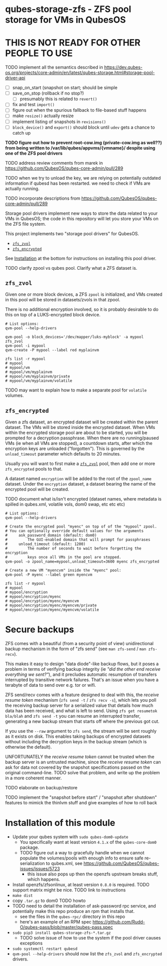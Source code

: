 # qubes-storage-zfs - ZFS pool storage for VMs in QubesOS

# THIS IS NOT READY FOR OTHER PEOPLE TO USE

TODO implement all the semantics described in https://dev.qubes-os.org/projects/core-admin/en/latest/qubes-storage.html#storage-pool-driver-api
- [ ] snap_on_start (snapshot on start; should be simple
- [ ] save_on_stop (rollback if no stop?)
  - [ ] presumably this is related to `revert()`
- [ ] fix and test `import()`
- [ ] figure out when the spurious fallback to file-based stuff happens
- [ ] make `resize()` actually resize
- [ ] implement listing of snapshots in `revisions()`
- [ ] `block_device()` and `export()` should block until `udev` gets a chance to catch up

**TODO figure out how to prevent root-cow.img (private-cow.img as well??) from being written to /var/lib/qubes/appvms/{vmname}/ despite using one of the ZFS pool drivers**

TODO address review comments from marek in https://github.com/QubesOS/qubes-core-admin/pull/289

TODO when we try to unload the key, we are relying on potentially outdated information if qubesd has been restarted. we need to check if VMs are actually running.

TODO incorporate descriptions from https://github.com/QubesOS/qubes-core-admin/pull/289

Storage pool drivers implement new ways to store the data related to your VMs in QubesOS; the code in this repository will let you store your VMs on the ZFS file system.

This project implements two "storage pool drivers" for QubesOS.
- [`zfs_zvol`](#zfs_zvol)
- [`zfs_encrypted`](#zfs_encrypted)

See [Installation](#Installation) at the bottom for instructions on installing this pool driver.

TODO clarify zpool vs qubes pool. Clarify what a ZFS dataset is.

## `zfs_zvol`
Given one or more block devices, a ZFS `zpool` is initialized, and VMs created in this pool will be stored in datasets/zvols in that zpool.

There is no additional encryption involved, so it is probably desirable to do this on top of a LUKS-encrypted block device.

```shell
# List options:
qvm-pool --help-drivers

qvm-pool -o block_devices='/dev/mapper/luks-myblock' -a mypool zfs_zvol
qvm-pool -i mypool
qvm-create -P mypool --label red myplainvm

zfs list -r mypool
# mypool
# mypool/vm
# mypool/vm/myplainvm
# mypool/vm/myplainvm/private
# mypool/vm/myplainvm/volatile
```

TODO may want to explain how to make a separate pool for `volatile` volumes.

## `zfs_encrypted`
Given a zfs dataset, an encrypted dataset will be created within the parent dataset. The VMs will be stored inside the encrypted dataset. When VMs within the encrypted storage pool are about to be started, you will be prompted for a decryption passphrase. When there are no running/paused VMs (ie when all VMs are stopped), a countdown starts, after which the encryption keys are unloaded ("forgotten"). This is governed by the `unload_timeout` parameter which defaults to 20 minutes.

Usually you will want to first make a [`zfs_zvol`](#zfs_zvol) pool, then add one or more `zfs_encrypted` pools to that.

A dataset named `encryption` will be added to the root of the `zpool_name` dataset. Under the `encryption` dataset, a dataset bearing the name of the encrypted pool will be created.

TODO document what is/isn't encrypted (dataset names, where metadata is spilled in qubes.xml, volatile vols, dom0 swap, etc etc etc)

```shell
# List options:
qvm-pool --help-drivers

# Create the encrypted pool "myenc" on top of of the "mypool" zpool.
# You can optionally override default values for the arguments
#     ask_password_domain (default: dom0)
#         The GUI-enabled domain that will prompt for passphrases
#     unload_timeout (default: 1200)
#         The number of seconds to wait before forgetting the encryption
#         keys once all VMs in the pool are stopped.
qvm-pool -o zpool_name=mypool,unload_timeout=3600 myenc zfs_encrypted

# Create a new VM "myencvm" inside the "myenc" pool:
qvm-pool -P myenc --label green myencvm

zfs list -r mypool
# mypool
# mypool/encryption
# mypool/encryption/myenc
# mypool/encryption/myenc/myencvm
# mypool/encryption/myenc/myencvm/private
# mypool/encryption/myenc/myencvm/volatile
```

# Secure backups

ZFS comes with a beautiful (from a security point of view) unidirectional backup mechanism in the form of "zfs send" (see `man zfs-send` / `man zfs-recv`).

This makes it easy to design "data diode"-like backup flows, but it poses a problem in terms of verifying backup integrity (ie *"did the other end receive everything we sent?"*), and it precludes automatic resumption of transfers interrupted by transitive network failures. That's an issue when you have a terabyte of data to send over e.g. tor or wifi.

ZFS send/recv comes with a feature designed to deal with this, the *receive resume token* mechanism (`zfs send -t` / `zfs recv -s`), which lets you poll the receiving backup server for a serialized value that details how much data has been received, and what is left to send. Using `zfs get resumetok bla/blah` and `zfs send -t` you can resume an interrupted transfer, generating a new backup stream that starts off where the previous got cut.

If you use the `--raw` argument to `zfs send`, the stream will be sent roughly as it exists on disk. This enables taking backups of encrypted datasets without including the decryption keys in the backup stream (which is otherwise the default).

UNFORTUNATELY the *receive resume token* cannot be trusted when the backup server is an untrusted machine, since the *receive resume token* can ask for data not covered by the snapshot specifications passed on the original command-line. TODO solve that problem, and write up the problem in a more coherent manner.

TODO elaborate on backup/restore

TODO implement the "snapshot before start" / "snapshot after shutdown" features to mimick the thinlvm stuff and give examples of how to roll back

# Installation of this module

- Update your qubes system with `sudo qubes-dom0-update`
  - You specifically want at least version `4.1.x` of the `qubes-core-dom0` package.
  - TODO figure out a way to gracefully handle when we cannot populate the volumes/pools with enough info to ensure safe re-serialization to qubes.xml, see https://github.com/QubesOS/qubes-issues/issues/5723
    - this issue also pops up then the openzfs upstream breaks stuff, which happens.
- Install openzfs/zfsonlinux, at least version `0.8.0` is required. TODO support matrix might be nice. TODO link to instructions
- `make dist`
- copy `.tar.gz` to dom0   TODO howto
- TODO need to detail the installation of ask-password rpc service, and potentially make this repo produce an rpm that installs that.
   - see the files in the `qubes-rpc/` directory in this repo
   - here's an example of an RPM spec https://github.com/Rudd-O/qubes-pass/blob/master/qubes-pass.spec
- `sudo pip3 install qubes-storage-zfs-*.tar.gz`
   - TODO solve issue of how to use the system if the pool driver causes exceptions
- `sudo systemctl restart qubesd`
- `qvm-pool --help-drivers` should now list the `zfs_zvol` and `zfs_encrypted` drivers.
